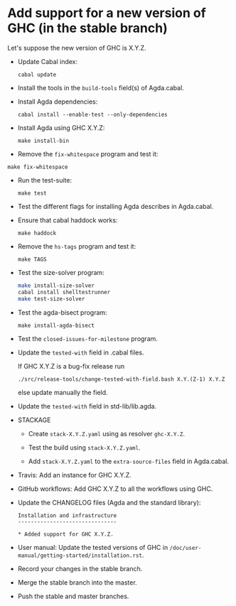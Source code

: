 Add support for a new version of GHC (in the stable branch)
===========================================================

Let's suppose the new version of GHC is X.Y.Z.

* Update Cabal index:

  `cabal update`

* Install the tools in the `build-tools` field(s) of Agda.cabal.

* Install Agda dependencies:

  `cabal install --enable-test --only-dependencies`

* Install Agda using GHC X.Y.Z:

  `make install-bin`

*  Remove the `fix-whitespace` program and test it:

  `make fix-whitespace`

* Run the test-suite:

  `make test`

* Test the different flags for installing Agda describes in Agda.cabal.

* Ensure that cabal haddock works:

  `make haddock`

* Remove the `hs-tags` program and test it:

  `make TAGS`

* Test the size-solver program:

  ```bash
  make install-size-solver
  cabal install shelltestrunner
  make test-size-solver
  ```

* Test the agda-bisect program:

  `make install-agda-bisect`

* Test the `closed-issues-for-milestone` program.

* Update the `tested-with` field in .cabal files.

  If GHC X.Y.Z is a bug-fix release run

    `./src/release-tools/change-tested-with-field.bash X.Y.(Z-1) X.Y.Z`

  else update manually the field.

* Update the `tested-with` field in std-lib/lib.agda.

* STACKAGE

  - Create `stack-X.Y.Z.yaml` using as resolver `ghc-X.Y.Z`.

  - Test the build using `stack-X.Y.Z.yaml`.

  - Add `stack-X.Y.Z.yaml` to the `extra-source-files` field in
    Agda.cabal.

* Travis: Add an instance for GHC X.Y.Z.

* GitHub workflows: Add GHC X.Y.Z to all the workflows using GHC.

* Update the CHANGELOG files (Agda and the standard library):


   ```
   Installation and infrastructure
   -------------------------------

   * Added support for GHC X.Y.Z.
   ```

* User manual: Update the tested versions of GHC in
  `/doc/user-manual/getting-started/installation.rst`.

* Record your changes in the stable branch.

* Merge the stable branch into the master.

* Push the stable and master branches.
